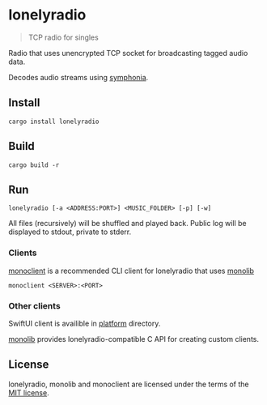 # lonelyradio

> TCP radio for singles

Radio that uses unencrypted TCP socket for broadcasting tagged audio data.

Decodes audio streams using [symphonia](https://github.com/pdeljanov/Symphonia).

## Install

```shell
cargo install lonelyradio
```

## Build

```shell
cargo build -r
```

## Run

```
lonelyradio [-a <ADDRESS:PORT>] <MUSIC_FOLDER> [-p] [-w]
```

All files (recursively) will be shuffled and played back. Public log will be displayed to stdout, private to stderr.

### Clients

[monoclient](./monoclient) is a recommended CLI client for lonelyradio that uses [monolib](./monolib)

```shell
monoclient <SERVER>:<PORT>
```

### Other clients

SwiftUI client is availible in [platform](./platform) directory.

[monolib](./monolib) provides lonelyradio-compatible C API for creating custom clients.

## License

lonelyradio, monolib and monoclient are licensed under the terms of the [MIT license](./LICENSE).

